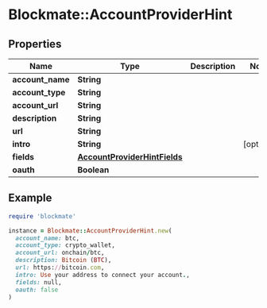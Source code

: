 # Blockmate::AccountProviderHint

## Properties

| Name | Type | Description | Notes |
| ---- | ---- | ----------- | ----- |
| **account_name** | **String** |  |  |
| **account_type** | **String** |  |  |
| **account_url** | **String** |  |  |
| **description** | **String** |  |  |
| **url** | **String** |  |  |
| **intro** | **String** |  | [optional] |
| **fields** | [**AccountProviderHintFields**](AccountProviderHintFields.md) |  |  |
| **oauth** | **Boolean** |  |  |

## Example

```ruby
require 'blockmate'

instance = Blockmate::AccountProviderHint.new(
  account_name: btc,
  account_type: crypto_wallet,
  account_url: onchain/btc,
  description: Bitcoin (BTC),
  url: https://bitcoin.com,
  intro: Use your address to connect your account.,
  fields: null,
  oauth: false
)
```

